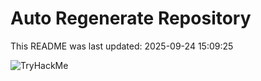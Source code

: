 # Auto Regenerate Repository

This README was last updated: 2025-09-24 15:09:25

 ![TryHackMe](https://tryhackme.com/badge/533634)